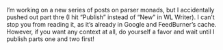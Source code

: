 I’m working on a new series of posts on parser monads, but I
accidentally pushed out part thre (I hit “Publish” instead of “New” in
WL Writer). I can’t stop you from reading it, as it’s already in Google
and FeedBurner’s cache. However, if you want any context at all, do
yourself a favor and wait until I publish parts one and two first!
